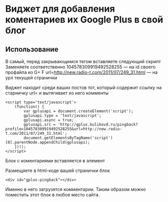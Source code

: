 Виджет для добавления коментариев их Google Plus в свой блог
============================================================

Использование
-------------

В самый, перед закрывающимся тегом </body> вставляете следующий скрипт
Заменяете соответственно 104578309919492528255 — на id своего профайла из G+
F url=http://new.radio-t.com/2011/07/249_31.html — на урл текущей странички

Виджет находит среди ваших постов тот, который содержит ссылку на старничку url=
и вытягивает из него комменты

	<script type='text/javascript'>
	    (function() {
	        var gplusapi = document.createElement('script');
	        gplusapi.type = 'text/javascript';
	        gplusapi.async = true;
	        gplusapi.src = 'http://gplus.kulikovd.ru/pingback?profile=104578309919492528255&url=http://new.radio-t.com/2011/07/249_31.html';
	        document.getElementsByTagName('script')[0].parentNode.appendChild(gplusapi);
	    })();
	</script>
	
Блок с коментариями вставляется в элемент <div id="gplus-pingback"></div>
Размещяете в html-коде вашей странички блок 

	<div id="gplus-pingback"></div>
	
Именно в него загрузятся комментарии. Таким образом можно поместить этот блок в любое место сайта.